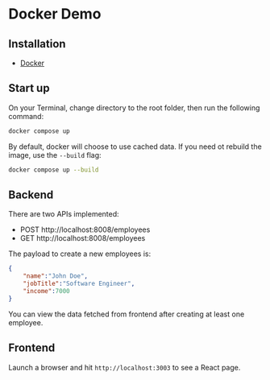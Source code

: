 # Docker Demo

## Installation

- [Docker](https://docs.docker.com/get-docker/)

## Start up

On your Terminal, change directory to the root folder, then run the following command:

```sh
docker compose up
```

By default, docker will choose to use cached data. If you need ot rebuild the image, use the `--build` flag:

```sh
docker compose up --build
```

## Backend

There are two APIs implemented:
- POST http://localhost:8008/employees
- GET http://localhost:8008/employees

The payload to create a new employees is:
```json
{
    "name":"John Doe",
    "jobTitle":"Software Engineer",
    "income":7000
}
```

You can view the data fetched from frontend after creating at least one employee.

## Frontend

Launch a browser and hit `http://localhost:3003` to see a React page.

